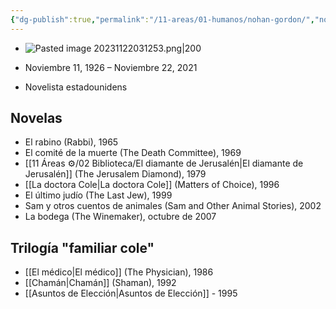 ```yaml
---
{"dg-publish":true,"permalink":"/11-areas/01-humanos/nohan-gordon/","noteIcon":""}
---
```


- ![Pasted image 20231122031253.png|200](/img/user/02%20Image/Pasted%20image%2020231122031253.png)

- Noviembre 11, 1926 – Noviembre 22, 2021 
- Novelista estadounidens
## Novelas
- El rabino (Rabbi), 1965
- El comité de la muerte (The Death Committee), 1969
- [[11 Áreas ⚙/02 Biblioteca/El diamante de Jerusalén\|El diamante de Jerusalén]] (The Jerusalem Diamond), 1979
- [[La doctora Cole\|La doctora Cole]] (Matters of Choice), 1996
- El último judío (The Last Jew), 1999
- Sam y otros cuentos de animales (Sam and Other Animal Stories), 2002
- La bodega (The Winemaker), octubre de 2007

## Trilogía "familiar cole"
- [[El médico\|El médico]] (The Physician), 1986
- [[Chamán\|Chamán]] (Shaman), 1992
- [[Asuntos de Elección\|Asuntos de Elección]] - 1995